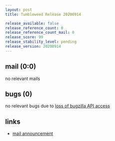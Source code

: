 ```yaml
---
layout: post
title: Tumbleweed Release 20200914

release_available: false
release_reference_count: 0
release_reference_count_mail: 0
release_score: 99
release_stability_level: pending
release_version: 20200914
---
```


## mail (0:0)

no relevant mails

## bugs (0)

<!--more-->

no relevant bugs due to [loss of bugzilla API access](https://bugzilla.opensuse.org/show_bug.cgi?id=1157722)



## links

- [mail announcement](https://lists.opensuse.org/opensuse-factory/2020-09/msg00135.html)
